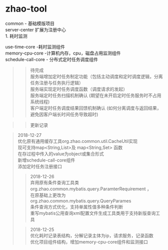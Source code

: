 # zhao-tool

common - 基础模版项目  
server-center 扩展为注册中心  
    1. 耗时监测  
    
use-time-core -耗时监测组件  
memory-cpu-core -计算机内存，cpu，磁盘占用监测组件  
schedule-call-core - 分布式定时任务调度组件  

>>待完成  
	服务端增加定时任务制定功能（包括主动调度和定时调度逻辑，分离任务注册与任务执行逻辑）  
	服务端实现定时任务调度函数（调度请求的发起）   
	服务端定时任务扫描机制确认 (期望在未开启定时任务服务时不占用系统线程)    
	客户端定时任务调度结果回馈机制确认 (如何分离调度与返回结果，避免因客户端长时间任务导致超时)    
  
  
>>更新记录  
  
>2018-12-27  
	优化原有通用缓存工具org.zhao.common.util.CacheUtil实现  
	现可支持map<String,List<Object>>及 map<String,Set<Object>> 函数  
	在存过程中传入的value为object或集合形式  
	新增schedule-call-core组件  
	添加定时任务注册接口  
	
>2018-12-26  
	弃用原有条件查询工具类  
	org.zhao.common.mybatis.query.ParamterRequirement ，  
	在原基础上更改为  
	org.zhao.common.mybatis.query.QueryParames  
	条件查询方式优化，支持单属性值多种条件判断  
	重写mybatis公用查询xml配置文件生成工具类用于支持新版查询工具  
	  
  
>2018-12-25  
	优化耗时记录表结构，分解记录主体为ip，请求服务，记录函数  
	优化项目组件结构，增加memory-cpu-core组件和监测接口
